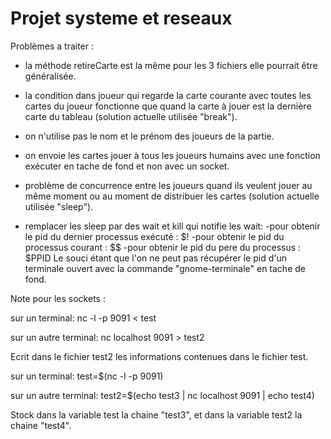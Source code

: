 # Projet systeme et reseaux

Problèmes a traiter :

- la méthode retireCarte est la même pour les 3 fichiers elle pourrait être généralisée.

- la condition dans joueur qui regarde la carte courante avec toutes les cartes du joueur fonctionne que quand la carte à jouer est la dernière carte du tableau (solution actuelle utilisée "break").

- on n'utilise pas le nom et le prénom des joueurs de la partie.

- on envoie les cartes jouer à tous les joueurs humains avec une fonction exécuter en tache de fond et non avec un socket.

- problème de concurrence entre les joueurs quand ils veulent jouer au même moment ou au moment de distribuer les cartes (solution actuelle utilisée "sleep").

- remplacer les sleep par des wait et kill qui notifie les wait:
	-pour obtenir le pid du dernier processus exécuté : $!
	-pour obtenir le pid du processus courant : $$
	-pour obtenir le pid du pere du processus : $PPID
Le souci étant que l'on ne peut pas récupérer le pid d'un terminale ouvert avec la commande "gnome-terminale" en tache de fond.



Note pour les sockets :

sur un terminal: nc -l -p 9091 < test 

sur un autre terminal: nc localhost 9091 > test2 

Ecrit dans le fichier test2 les informations contenues dans le fichier test.


sur un terminal: test=$(nc -l -p 9091) 

sur un autre terminal: test2=$(echo test3 | nc localhost 9091 | echo test4)

Stock dans la variable test la chaine "test3", et dans la variable test2 la chaine "test4". 

